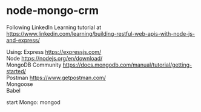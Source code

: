 # node-mongo-crm

Following LinkedIn Learning tutorial at https://www.linkedin.com/learning/building-restful-web-apis-with-node-js-and-express/

Using:
Express https://expressjs.com/ </br>
Node https://nodejs.org/en/download/ </br>
MongoDB Community https://docs.mongodb.com/manual/tutorial/getting-started/ </br>
Postman https://www.getpostman.com/ </br>
Mongoose </br>
Babel </br>


start Mongo: 
mongod 
